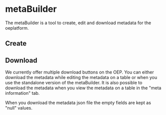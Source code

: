 # metaBuilder

The metaBuilder is a tool to create, edit and download metadata for the oeplatform.

## Create

## Download

We currently offer multiple download buttons on the OEP. You can either download the metadata while editing the metadata on a table or when you use the standalone version of the metaBuilder. It is also possible to download the metadata when you view the metadata on a table in the "meta information" tab.

When you download the metadata json file the empty fields are kept as "null" values. 